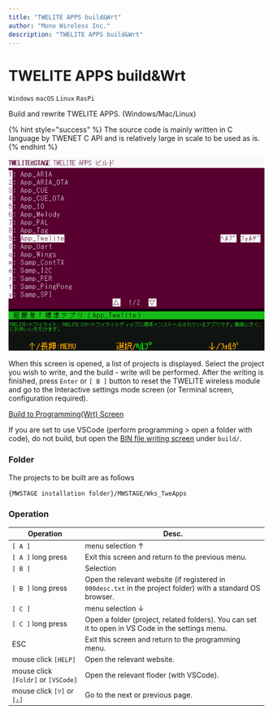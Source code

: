 ```yaml
---
title: "TWELITE APPS build&Wrt"
author: "Mono Wireless Inc."
description: "TWELITE APPS build&Wrt"
---
```

# TWELITE APPS build&Wrt


`Windows` `macOS` `Linux` `RasPi`

Build and rewrite TWELITE APPS. (Windows/Mac/Linux)

{% hint style="success" %}
The source code is mainly written in C language by TWENET C API and is relatively large in scale to be used as is.
{% endhint %}

![TWELITE APPS build&Wrt](../../../../.gitbook/assets/img_fimprog_tweapps_sel.png)

When this screen is opened, a list of projects is displayed. Select the project you wish to write, and the build - write will be performed. After the writing is finished, press `Enter` or `[ B ]` button to reset the TWELITE wireless module and go to the Interactive settings mode screen (or Terminal screen, configuration required).

[Build to Programming\(Wrt\) Screen](build\_screen.md)

If you are set to use VSCode (perform programming > open a folder with code), do not build, but open the [BIN file writing screen](bin.md) under `build/`.



### Folder

The projects to be built are as follows

```
{MWSTAGE installation folder}/MWSTAGE/Wks_TweApps
```



### Operation

| Operation                      | Desc.                                                      |
| ------------------------------ | ---------------------------------------------------------- |
| `[ A ]`                        | menu selection ↑                                          |
| `[ A ]` long press             | Exit this screen and return to the previous menu.          |
| `[ B ]`                        | Selection                                                  |
| `[ B ]` long press             | Open the relevant website (if registered in `000desc.txt` in the project folder) with a standard OS browser. |
| `[ C ]`                        | menu selection ↓                                                   |
| `[ C ]` long press             | Open a folder (project, related folders). You can set it to open in VS Code in the settings menu.   |
| ESC                            | Exit this screen and return to the programming menu.       |
| mouse click `[HELP]`           | Open the relevant website.             |
| mouse click `[Foldr]` or `[VSCode]` | Open the relevant floder \(with VSCode\). |
| mouse click `[▽]` or `[△]`          | Go to the next or previous page.                                           |
